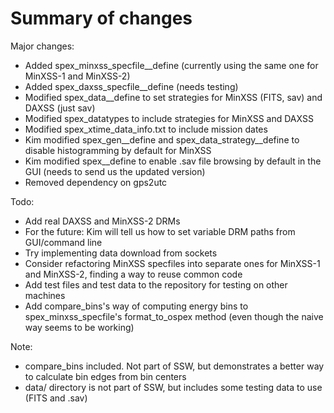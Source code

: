 # Summary of changes

Major changes:
- Added spex_minxss_specfile__define (currently using the same one for MinXSS-1 and MinXSS-2)
- Added spex_daxss_specfile__define (needs testing)
- Modified spex_data__define to set strategies for MinXSS (FITS, sav) and DAXSS (just sav)
- Modified spex_datatypes to include strategies for MinXSS and DAXSS
- Modified spex_xtime_data_info.txt to include mission dates
- Kim modified spex_gen__define and spex_data_strategy__define to disable histogramming by default for MinXSS
- Kim modified spex__define to enable .sav file browsing by default in the GUI (needs to send us the updated version)
- Removed dependency on gps2utc

Todo:
- Add real DAXSS and MinXSS-2 DRMs
- For the future: Kim will tell us how to set variable DRM paths from GUI/command line
- Try implementing data download from sockets
- Consider refactoring MinXSS specfiles into separate ones for MinXSS-1 and MinXSS-2, finding a way to reuse common code
- Add test files and test data to the repository for testing on other machines
- Add compare_bins's way of computing energy bins to spex_minxss_specfile's format_to_ospex method (even though the naive way seems to be working)

Note:
- compare_bins included. Not part of SSW, but demonstrates a better way to calculate bin edges from bin centers
- data/ directory is not part of SSW, but includes some testing data to use (FITS and .sav)
